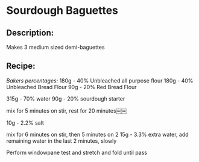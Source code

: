 # Sourdough Baguettes

## Description:
Makes 3 medium sized demi-baguettes


## Recipe:

*Bakers percentages:*
180g - 40% Unbleached all purpose flour
180g - 40% Unbleached Bread Flour
90g - 20% Red Bread Flour

315g - 70% water
90g - 20% sourdough starter

mix for 5 minutes on stir, rest for 20 minutes￼￼

10g - 2.2% salt

mix for 6 minutes on stir, then 5 minutes on 2
15g - 3.3% extra water, add remaining water in the last 2 minutes, slowly

Perform windowpane test and stretch and fold until pass
